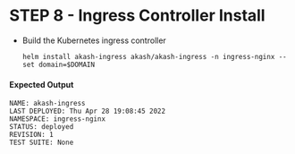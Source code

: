 # STEP 8 - Ingress Controller Install

*   Build the Kubernetes ingress controller

    ```
    helm install akash-ingress akash/akash-ingress -n ingress-nginx --set domain=$DOMAIN
    ```

#### Expected Output

```
NAME: akash-ingress
LAST DEPLOYED: Thu Apr 28 19:08:45 2022
NAMESPACE: ingress-nginx
STATUS: deployed
REVISION: 1
TEST SUITE: None
```
